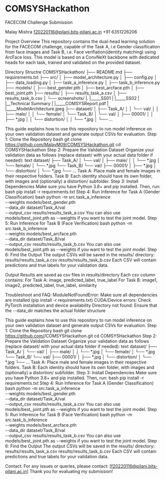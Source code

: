 # COMSYSHackathon

FACECOM Challenge Submission

Malay Mishra
f20220116@pilani.bits-pilani.ac.in
+91 6351226206

Project Overview
This repository contains the dual-head learning solution for the FACECOM challenge, capable of the Task A, i.e Gender classification from face images and Task B, i.e. Face verifiation(identity matching) using ArcFace loss.
This model is based on a ConvNeXt backbone with dedicated heads for each task, trained and validated on the provided dataset.

Directory Structre
COMSYSHackathon/
├── README.md
├── requirements.txt
├── src/
│   ├── model_architecture.py
│   ├── config.py
│   ├── data_loading.py
│   ├── task_a_inference.py
│   ├── task_b_inference.py
├── models/
│   ├── best_gender.pth
│   ├── best_arcface.pth
│   ├── best_joint.pth
├── results/
│   ├── results_task_a.csv
│   ├── results_task_b.csv
│   └── screenshots/
|.       |_____SS01
|        |_____SS02
|   |__Technical Summary
|        |_____COMSYSReport.pdf
|        |_____ModelArchitecture.jpeg
├── dataset/
│   ├── Task_A/
│   │   └── val/
│   │       ├── male/
│   │       └── female/
│   └── Task_B/
│       └── val/
│           ├── 00001/
│           │   ├── *.jpg
│           │   └── distortion/
│           │       └── *.jpg
│           └── ...

This guide explains how to use this repository to run model inference on your own validation dataset and generate output CSVs for evaluation.
Step 1: Clone the Repository
bash
git clone https://github.com/MalayM09/COMSYSHackathon.git
cd COMSYSHackathon
Step 2: Prepare the Validation Dataset
Organize your validation data as follows (replace dataset/ with your actual data folder if needed):
text
dataset/
├── Task_A/
│   └── val/
│       ├── male/
│       │   └── *.jpg
│       └── female/
│           └── *.jpg
└── Task_B/
    └── val/
        ├── 00001/
        │   ├── *.jpg
        │   └── distortion/
        │       └── *.jpg
        └── ...
Task A: Place male and female images in their respective folders.
Task B: Each identity should have its own folder, with images and (optionally) a distortion/ subfolder.
Step 3: Install Dependencies
Make sure you have Python 3.8+ and pip installed.
Then, run:
bash
pip install -r requirements.txt
Step 4: Run Inference for Task A (Gender Classification)
bash
python -m src.task_a_inference \
  --weights models/best_gender.pth \
  --data_dir dataset/Task_A/val \
  --output_csv results/results_task_a.csv
You can also use models/best_joint.pth as --weights if you want to test the joint model.
Step 5: Run Inference for Task B (Face Verification)
bash
python -m src.task_b_inference \
  --weights models/best_arcface.pth \
  --data_dir dataset/Task_B/val \
  --output_csv results/results_task_b.csv
You can also use models/best_joint.pth as --weights if you want to test the joint model.
Step 6: Find the Output
The output CSVs will be saved in the results/ directory:
results/results_task_a.csv
results/results_task_b.csv
Each CSV will contain predictions and true labels for your validation data.

Output
Results are saved as csv files in results/directory
Each csv column contains:
For Task A: image, predicted_label, true_label
For Task B: image1, image2, predicted_label, true_label, similarity

Troubleshoot and FAQ:
ModuleNotFoundError: Make sure all dependencies are installed (pip install -r requirements.txt)
CUDA/Device errors: Check PyTorch installation and device availability
Directory not found: Ensure that the --data_dir matches the actual folder structure

This guide explains how to use this repository to run model inference on your own validation dataset and generate output CSVs for evaluation.
Step 1: Clone the Repository
bash
git clone https://github.com/<YourUsername>/COMSYSHackathon.git
cd COMSYSHackathon
Step 2: Prepare the Validation Dataset
Organize your validation data as follows (replace dataset/ with your actual data folder if needed):
text
dataset/
├── Task_A/
│   └── val/
│       ├── male/
│       │   └── *.jpg
│       └── female/
│           └── *.jpg
└── Task_B/
    └── val/
        ├── 00001/
        │   ├── *.jpg
        │   └── distortion/
        │       └── *.jpg
        └── ...
Task A: Place male and female images in their respective folders.
Task B: Each identity should have its own folder, with images and (optionally) a distortion/ subfolder.
Step 3: Install Dependencies
Make sure you have Python 3.8+ and pip installed.
Then, run:
bash
pip install -r requirements.txt
Step 4: Run Inference for Task A (Gender Classification)
bash
python -m src.task_a_inference \
  --weights models/best_gender.pth \
  --data_dir dataset/Task_A/val \
  --output_csv results/results_task_a.csv
You can also use models/best_joint.pth as --weights if you want to test the joint model.
Step 5: Run Inference for Task B (Face Verification)
bash
python -m src.task_b_inference \
  --weights models/best_arcface.pth \
  --data_dir dataset/Task_B/val \
  --output_csv results/results_task_b.csv
You can also use models/best_joint.pth as --weights if you want to test the joint model.
Step 6: Find the Output
The output CSVs will be saved in the results/ directory:
results/results_task_a.csv
results/results_task_b.csv
Each CSV will contain predictions and true labels for your validation data.

Contact:
For any issues or queries, please contact:
[f20220116@pilani.bits-pilani.ac.in]
Thank you for evaluating my submission!
